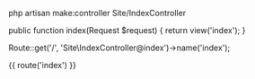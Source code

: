 
php artisan make:controller Site/IndexController



public function index(Request $request)
{
	return view('index');
}

Route::get('/', 'Site\IndexController@index')->name('index');

{{ route('index') }}
